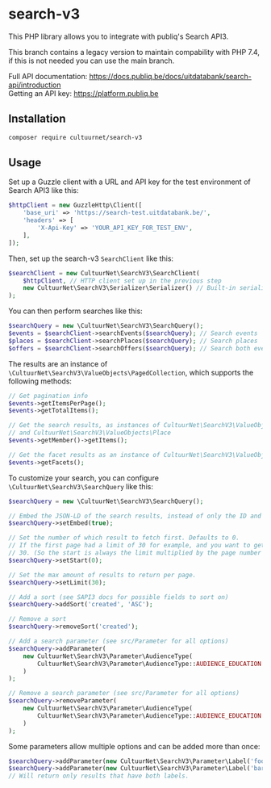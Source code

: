 # search-v3

This PHP library allows you to integrate with publiq's Search API3.

This branch contains a legacy version to maintain compability with PHP 7.4,
if this is not needed you can use the main branch.

Full API documentation: https://docs.publiq.be/docs/uitdatabank/search-api/introduction <br />
Getting an API key: https://platform.publiq.be

## Installation

```bash
composer require cultuurnet/search-v3
```

## Usage

Set up a Guzzle client with a URL and API key for the test environment of Search API3 like this:

```php
$httpClient = new GuzzleHttp\Client([
    'base_uri' => 'https://search-test.uitdatabank.be/',
    'headers' => [
        'X-Api-Key' => 'YOUR_API_KEY_FOR_TEST_ENV',
    ],
]);
```

Then, set up the search-v3 `SearchClient` like this:

```php
$searchClient = new CultuurNet\SearchV3\SearchClient(
    $httpClient, // HTTP client set up in the previous step
    new CultuurNet\SearchV3\Serializer\Serializer() // Built-in serializer to deserialize the JSON responses
);
```

You can then perform searches like this:

```php
$searchQuery = new \CultuurNet\SearchV3\SearchQuery();
$events = $searchClient->searchEvents($searchQuery); // Search events
$places = $searchClient->searchPlaces($searchQuery); // Search places
$offers = $searchClient->searchOffers($searchQuery); // Search both events + places
```

The results are an instance of `\CultuurNet\SearchV3\ValueObjects\PagedCollection`, which supports the following methods:

```php
// Get pagination info
$events->getItemsPerPage();
$events->getTotalItems();

// Get the search results, as instances of CultuurNet\SearchV3\ValueObjects\Event
// and CultuurNet\SearchV3\ValueObjects\Place
$events->getMember()->getItems();

// Get the facet results as an instance of CultuurNet\SearchV3\ValueObjects\FacetResults
$events->getFacets();
```

To customize your search, you can configure `\CultuurNet\SearchV3\SearchQuery` like this:

```php
$searchQuery = new \CultuurNet\SearchV3\SearchQuery();

// Embed the JSON-LD of the search results, instead of only the ID and type.
$searchQuery->setEmbed(true);

// Set the number of which result to fetch first. Defaults to 0.
// If the first page had a limit of 30 for example, and you want to get the results of the second page, set the start to
// 30. (So the start is always the limit multiplied by the page number you want to get, starting with 0.)
$searchQuery->setStart(0);

// Set the max amount of results to return per page.
$searchQuery->setLimit(30);

// Add a sort (see SAPI3 docs for possible fields to sort on)
$searchQuery->addSort('created', 'ASC');

// Remove a sort
$searchQuery->removeSort('created');

// Add a search parameter (see src/Parameter for all options)
$searchQuery->addParameter(
    new CultuurNet\SearchV3\Parameter\AudienceType(
        CultuurNet\SearchV3\Parameter\AudienceType::AUDIENCE_EDUCATION
    )
);

// Remove a search parameter (see src/Parameter for all options)
$searchQuery->removeParameter(
    new CultuurNet\SearchV3\Parameter\AudienceType(
        CultuurNet\SearchV3\Parameter\AudienceType::AUDIENCE_EDUCATION
    )
);
```

Some parameters allow multiple options and can be added more than once:
```php
$searchQuery->addParameter(new CultuurNet\SearchV3\Parameter\Label('foo'));
$searchQuery->addParameter(new CultuurNet\SearchV3\Parameter\Label('bar'));
// Will return only results that have both labels.
```
